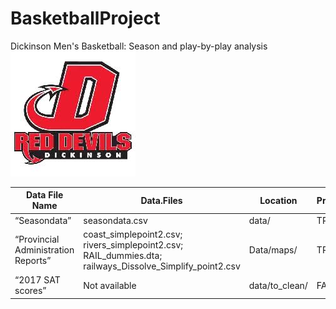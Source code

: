 # BasketballProject


Dickinson Men's Basketball: Season and play-by-play analysis <br>
![Dickinson Athletics logo](dickinsonathleticsimage.jpeg) <br>

| Data File Name  | Data.Files | Location | Provided | Citation |
| -- | -- | -- | -- | -- | 
| “Seasondata” | seasondata.csv | data/ | TRUE | CEPR (2018) |
| “Provincial Administration Reports” | coast_simplepoint2.csv; rivers_simplepoint2.csv; RAIL_dummies.dta; railways_Dissolve_Simplify_point2.csv | Data/maps/ | TRUE | Administration (2017) |
| “2017 SAT scores” | Not available | data/to_clean/ | FALSE | College Board (2020) |



